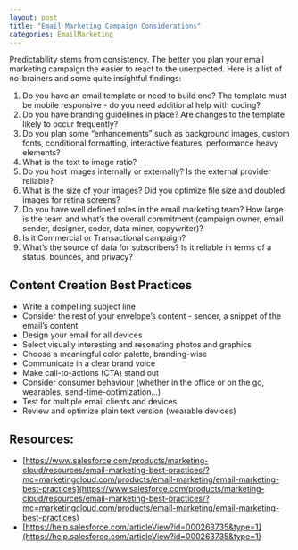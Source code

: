 ```yaml
---
layout: post
title: "Email Marketing Campaign Considerations"
categories: EmailMarketing
---
```

Predictability stems from consistency. The better you plan your email marketing campaign the easier to react to the unexpected. Here is a list of no-brainers and some quite insightful findings:



1. Do you have an email template or need to build one? The template must be mobile responsive - do you need additional help with coding?
2. Do you have branding guidelines in place? Are changes to the template likely to occur frequently? 
3. Do you plan some “enhancements” such as background images, custom fonts, conditional formatting, interactive features, performance heavy elements?
4. What is the text to image ratio?
5. Do you host images internally or externally? Is the external provider reliable?
6. What is the size of your images? Did you optimize file size and doubled images for retina screens?
7. Do you have well defined roles in the email marketing team? How large is the team and what’s the overall commitment (campaign owner, email sender, designer, coder, data miner, copywriter)?
8. Is it Commercial or Transactional campaign?
9. What’s the source of data for subscribers? Is it reliable in terms of a status, bounces, and privacy?


## Content Creation Best Practices



*   Write a compelling subject line
*   Consider the rest of your envelope’s content - sender, a snippet of the email’s content
*   Design your email for all devices
*   Select visually interesting and resonating photos and graphics
*   Choose a meaningful color palette, branding-wise
*   Communicate in a clear brand voice
*   Make call-to-actions (CTA) stand out
*   Consider consumer behaviour (whether in the office or on the go, wearables, send-time-optimization…)
*   Test for multiple email clients and devices
*   Review and optimize plain text version (wearable devices)


## Resources:



*   [https://www.salesforce.com/products/marketing-cloud/resources/email-marketing-best-practices/?mc=marketingcloud.com/products/email-marketing/email-marketing-best-practices](https://www.salesforce.com/products/marketing-cloud/resources/email-marketing-best-practices/?mc=marketingcloud.com/products/email-marketing/email-marketing-best-practices)
*   [https://help.salesforce.com/articleView?id=000263735&type=1](https://help.salesforce.com/articleView?id=000263735&type=1) 